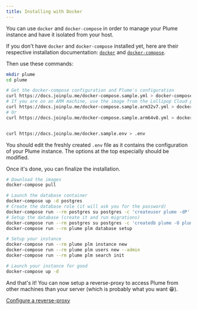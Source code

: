 ```yaml
---
title: Installing with Docker
---
```


You can use `docker` and `docker-compose` in order to manage your Plume instance
and have it isolated from your host.

If you don't have `docker` and `docker-compose` installed yet, here are their respective
installation documentation: [`docker`](https://docs.docker.com/install/) and
[`docker-compose`](https://docs.docker.com/compose/install/).

Then use these commands:

```bash
mkdir plume
cd plume

# Get the docker-compose configuration and Plume's configuration
curl https://docs.joinplu.me/docker-compose.sample.yml > docker-compose.yml
# If you are on an ARM machine, use the image from the Lollipop Cloud project instead
curl https://docs.joinplu.me/docker-compose.sample.arm32v7.yml > docker-compose.yml
# Or
curl https://docs.joinplu.me/docker-compose.sample.arm64v8.yml > docker-compose.yml


curl https://docs.joinplu.me/docker.sample.env > .env
```

You should edit the freshly created `.env` file as it contains the configuration
of your Plume instance. The options at the top especially should be modified.

Once it's done, you can finalize the installation.

```bash
# Download the images
docker-compose pull

# Launch the database container
docker-compose up -d postgres
# Create the database role (it will ask you for the password)
docker-compose run --rm postgres su postgres -c 'createuser plume -dP'
# Setup the database (create it and run migrations)
docker-compose run --rm postgres su postgres -c 'createdb plume -O plume'
docker-compose run --rm plume plm database setup

# Setup your instance
docker-compose run --rm plume plm instance new
docker-compose run --rm plume plm users new --admin
docker-compose run --rm plume plm search init

# Launch your instance for good
docker-compose up -d
```

And that's it! You can now setup a reverse-proxy to access Plume from other machines
than your server (which is probably what you want 😁).

<a class="action" href="/installation/proxy">Configure a reverse-proxy</a>
